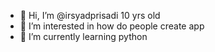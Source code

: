 - 👋 Hi, I’m @irsyadprisadi 10 yrs old
- 👀 I’m interested in how do people create app
- 🌱 I’m currently learning python

<!---
irsyadprisadi/irsyadprisadi is a ✨ special ✨ repository because its `README.md` (this file) appears on your GitHub profile.
You can click the Preview link to take a look at your changes.
-->
